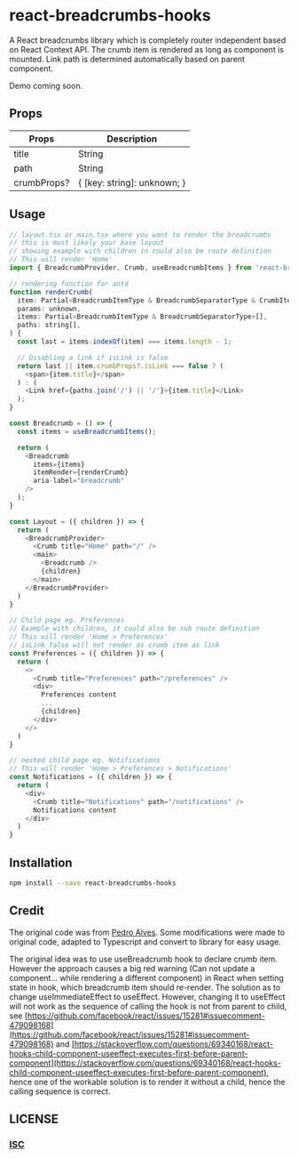 # react-breadcrumbs-hooks

A React breadcrumbs library which is completely router independent based on React Context API. The crumb item is rendered as long as component is mounted. Link path is determined automatically based on parent component.

Demo coming soon.

## Props

| Props       | Description |
| ----------- | ----------- |
| title       | String | ReactNode          |
| path        | String                      |
| crumbProps? | { [key: string]: unknown; } |

## Usage

```js
// layout.tsx or main.tsx where you want to render the breadcrumbs
// this is most likely your base layout
// showing example with children in could also be route definition
// This will render 'Home'
import { BreadcrumbProvider, Crumb, useBreadcrumbItems } from 'react-breadcrumbs-hooks';

// rendering function for antd
function renderCrumb(
  item: Partial<BreadcrumbItemType & BreadcrumbSeparatorType & CrumbItem>,
  params: unknown,
  items: Partial<BreadcrumbItemType & BreadcrumbSeparatorType>[],
  paths: string[],
) {
  const last = items.indexOf(item) === items.length - 1;

  // Disabling a link if isLink is false
  return last || item.crumbProps?.isLink === false ? (
    <span>{item.title}</span>
  ) : (
    <Link href={paths.join('/') || '/'}>{item.title}</Link>
  );
}

const Breadcrumb = () => {
  const items = useBreadcrumbItems();

  return (
    <Breadcrumb
      items={items}
      itemRender={renderCrumb}
      aria-label="breadcrumb"
    />
  );
}

const Layout = ({ children }) => {
  return (
    <BreadcrumbProvider>
      <Crumb title="Home" path="/" />
      <main>
        <Breadcrumb />
        {children}
      </main>
    </BreadcrumbProvider>
  )
}

// Child page eg. Preferences
// Example with children, it could also be sub route definition
// This will render 'Home > Preferences'
// isLink false will not render as crumb item as link
const Preferences = ({ children }) => {
  return (
    <>
      <Crumb title="Preferences" path="/preferences" />
      <div>
        Preferences content
        ...
        {children}
      </div>
    </>
  )
}

// nested child page eg. Notifications
// This will render 'Home > Preferences > Notifications'
const Notifications = ({ children }) => {
  return (
    <div>
      <Crumb title="Notifications" path="/notifications" />
      Notifications content
    </div>
  )
}
```

## Installation

``` sh
npm install --save react-breadcrumbs-hooks
```

## Credit

The original code was from [Pedro Alves](https://codesandbox.io/s/react-breadcrumb-hooks-4qch8). Some modifications were made to original code, adapted to Typescript and convert to library for easy usage.

The original idea was to use useBreadcrumb hook to declare crumb item. However the approach causes a big red warning (Can not update a component... while rendering a different component) in React when setting state in hook, which breadcrumb item should re-render. The solution as to change useImmediateEffect to useEffect. However, changing it to useEffect will not work as the sequence of calling the hook is not from parent to child, see [https://github.com/facebook/react/issues/15281#issuecomment-479098168](https://github.com/facebook/react/issues/15281#issuecomment-479098168) and [https://stackoverflow.com/questions/69340168/react-hooks-child-component-useeffect-executes-first-before-parent-component](https://stackoverflow.com/questions/69340168/react-hooks-child-component-useeffect-executes-first-before-parent-component), hence one of the workable solution is to render it without a child, hence the calling sequence is correct.

## LICENSE

### [ISC](./LICENSE.md)
